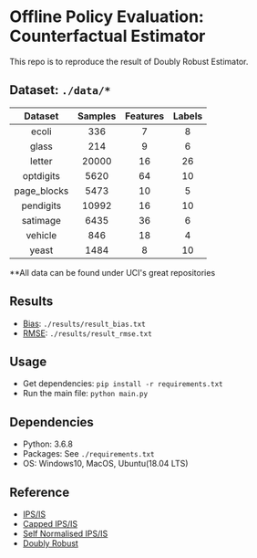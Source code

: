 # Offline Policy Evaluation: Counterfactual Estimator
This repo is to reproduce the result of Doubly Robust Estimator.


## Dataset: `./data/*`
|   Dataset   | Samples | Features | Labels |
|:-----------:|:-------:|:--------:|:------:|
|       ecoli |     336 |        7 |      8 |
|       glass |     214 |        9 |      6 |
|      letter |   20000 |       16 |     26 |
|   optdigits |    5620 |       64 |     10 |
| page_blocks |    5473 |       10 |      5 |
|   pendigits |   10992 |       16 |     10 |
|    satimage |    6435 |       36 |      6 |
|     vehicle |     846 |       18 |      4 |
|       yeast |    1484 |        8 |     10 |

**All data can be found under UCI's great repositories

## Results
- [Bias](https://github.com/Rowing0914/doubly_robust_estimator/blob/master/results/result_bias.txt): `./results/result_bias.txt`
- [RMSE](https://github.com/Rowing0914/doubly_robust_estimator/blob/master/results/result_rmse.txt): `./results/result_rmse.txt`


## Usage
- Get dependencies: `pip install -r requirements.txt`
- Run the main file: `python main.py`


## Dependencies
- Python: 3.6.8
- Packages: See `./requirements.txt`
- OS: Windows10, MacOS, Ubuntu(18.04 LTS)


## Reference
- [IPS/IS](http://www.stat.cmu.edu/~brian/905-2008/papers/Horvitz-Thompson-1952-jasa.pdf)
- [Capped IPS/IS](https://www.microsoft.com/en-us/research/wp-content/uploads/2013/11/bottou13a.pdf)
- [Self Normalised IPS/IS](https://www.cs.cornell.edu/people/tj/publications/swaminathan_joachims_15d.pdf)
- [Doubly Robust](https://arxiv.org/abs/1103.4601)